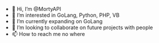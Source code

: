 - 👋 Hi, I’m @MortyAPI
- 👀 I’m interested in GoLang, Python, PHP, VB
- 🌱 I’m currently expanding on GoLang
- 💞️ I’m looking to collaborate on future projects with people
- 📫 How to reach me no where

<!---
MortyAPI/MortyAPI is a ✨ special ✨ repository because its `README.md` (this file) appears on your GitHub profile.
You can click the Preview link to take a look at your changes.
--->
